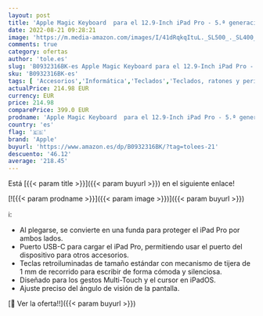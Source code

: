 ```yaml
---
layout: post
title: 'Apple Magic Keyboard  para el 12.9-Inch iPad Pro - 5.ª generación  - Danés - en Blanco'
date: 2022-08-21 09:28:21
image: 'https://m.media-amazon.com/images/I/41dRqkqItuL._SL500_._SL400_.jpg'
comments: true
category: ofertas
author: 'tole.es'
slug: 'B0932316BK-es Apple Magic Keyboard para el 12.9-Inch iPad Pro - 5.ª...'
sku: 'B0932316BK-es'
tags: [ 'Accesorios','Informática','Teclados','Teclados, ratones y periféricos de entrada','apple','ipad','🇪🇸', ]
actualPrice: 214.98 EUR
currency: EUR
price: 214.98
comparePrice: 399.0 EUR
prodname: 'Apple Magic Keyboard  para el 12.9-Inch iPad Pro - 5.ª generación  - Danés - en Blanco'
country: 'es'
flag: '🇪🇸'
brand: 'Apple'
buyurl: 'https://www.amazon.es/dp/B0932316BK/?tag=tolees-21'
descuento: '46.12'
average: '218.45'
---
```


Está [{{< param title >}}]({{< param buyurl >}}) en el siguiente enlace!

[![{{< param prodname >}}]({{< param image >}})]({{< param buyurl >}})

ℹ️:

- Al plegarse, se convierte en una funda para proteger el iPad Pro por ambos lados.
- Puerto USB-C para cargar el iPad Pro, permitiendo usar el puerto del dispositivo para otros accesorios.
- Teclas retroiluminadas de tamaño estándar con mecanismo de tijera de 1 mm de recorrido para escribir de forma cómoda y silenciosa.
- Diseñado para los gestos Multi-Touch y el cursor en iPadOS.
- Ajuste preciso del ángulo de visión de la pantalla.

[🛒 Ver la oferta!!]({{< param buyurl >}})
